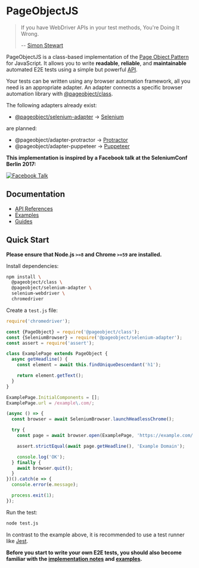 # PageObjectJS

> If you have WebDriver APIs in your test methods, You're Doing It Wrong.
>
> -- [Simon Stewart][simon-stewart]

PageObjectJS is a class-based implementation of the [Page Object Pattern](guides/page-object-pattern.md) for JavaScript.
It allows you to write **readable**, **reliable**, and **maintainable** automated E2E tests using a simple but powerful [API](api-references/index.md).

Your tests can be written using any browser automation framework, all you need is an appropriate adapter.
An adapter connects a specific browser automation library with [@pageobject/class](api-references/class.md).

The following adapters already exist:

- [@pageobject/selenium-adapter](api-references/selenium-adapter.md) → [Selenium][selenium]

are planned:

- @pageobject/adapter-protractor → [Protractor][protractor]
- @pageobject/adapter-puppeteer → [Puppeteer][puppeteer]

**This implementation is inspired by a Facebook talk at the SeleniumConf Berlin 2017:**

[![Facebook Talk][facebook-talk-image]][facebook-talk-video]

## Documentation

- [API References](api-references/index.md)
- [Examples](examples/index.md)
- [Guides](guides/index.md)

## Quick Start

**Please ensure that Node.js `>=8` and Chrome `>=59` are installed.**

Install dependencies:

```sh
npm install \
  @pageobject/class \
  @pageobject/selenium-adapter \
  selenium-webdriver \
  chromedriver
```

Create a `test.js` file:

```js
require('chromedriver');

const {PageObject} = require('@pageobject/class');
const {SeleniumBrowser} = require('@pageobject/selenium-adapter');
const assert = require('assert');

class ExamplePage extends PageObject {
  async getHeadline() {
    const element = await this.findUniqueDescendant('h1');

    return element.getText();
  }
}

ExamplePage.InitialComponents = [];
ExamplePage.url = /example\.com/;

(async () => {
  const browser = await SeleniumBrowser.launchHeadlessChrome();

  try {
    const page = await browser.open(ExamplePage, 'https://example.com/');

    assert.strictEqual(await page.getHeadline(), 'Example Domain');

    console.log('OK');
  } finally {
    await browser.quit();
  }
})().catch(e => {
  console.error(e.message);

  process.exit(1);
});
```

Run the test:

```sh
node test.js
```

In contrast to the example above, it is recommended to use a test runner like [Jest][jest].

**Before you start to write your own E2E tests, you should also become familiar with the [implementation notes](guides/page-object-pattern.md#implementation-notes) and [examples](examples/index.md).**

[facebook-talk-image]: http://img.youtube.com/vi/diYgXpktTqo/0.jpg
[facebook-talk-video]: https://youtu.be/diYgXpktTqo
[jest]: http://facebook.github.io/jest/
[protractor]: http://www.protractortest.org/#/
[puppeteer]: https://github.com/GoogleChrome/puppeteer
[selenium]: http://seleniumhq.github.io/selenium/docs/api/javascript/index.html
[simon-stewart]: https://twitter.com/shs96c
